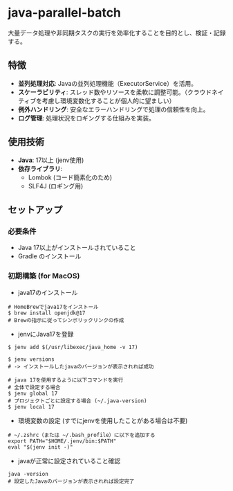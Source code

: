 
# java-parallel-batch

大量データ処理や非同期タスクの実行を効率化することを目的とし、検証・記録する。


## 特徴

- **並列処理対応**: Javaの並列処理機能（ExecutorService）を活用。
- **スケーラビリティ**: スレッド数やリソースを柔軟に調整可能。（クラウドネイティブを考慮し環境変数化することが個人的に望ましい）
- **例外ハンドリング**: 安全なエラーハンドリングで処理の信頼性を向上。
- **ログ管理**: 処理状況をロギングする仕組みを実装。

## 使用技術

- **Java**: 17以上 (jenv使用)
- **依存ライブラリ**: 
  - Lombok (コード簡素化のため)
  - SLF4J (ロギング用)

## セットアップ

### 必要条件
- Java 17以上がインストールされていること
- Gradle のインストール

### 初期構築 (for MacOS)
- java17のインストール
```shell
# HomeBrewでjava17をインストール
$ brew install openjdk@17
# Brewの指示に従ってシンボリックリンクの作成
```

- jenvにJava17を登録
```shell
$ jenv add $(/usr/libexec/java_home -v 17)

$ jenv versions
# -> インストールしたjavaのバージョンが表示されれば成功

# java 17を使用するように以下コマンドを実行
# 全体で設定する場合
$ jenv global 17
# プロジェクトごとに設定する場合 (~/.java-version)
$ jenv local 17
```

- 環境変数の設定 (すでにjenvを使用したことがある場合は不要)
```shell
# ~/.zshrc（または ~/.bash_profile）に以下を追加する
export PATH="$HOME/.jenv/bin:$PATH"
eval "$(jenv init -)"
```

- javaが正常に設定されていること確認
```shell
java -version
# 設定したJavaのバージョンが表示されれば設定完了
```
<!-- ### クローンとビルド

```bash
git clone https://github.com/your-username/parallel-batch.git
cd parallel-batch
mvn clean install
```

### 実行方法

以下のコマンドでメインクラスを実行できます:

```bash
java -jar target/parallel-batch-1.0.0.jar
```

または、IDE（例: IntelliJ IDEA、VS Code）で直接 `Main` クラスを実行してください。

## 使用例

以下の例は、指定されたデータリストを複数のスレッドで処理するサンプルです。

```java
ExecutorService executorService = Executors.newFixedThreadPool(4);

List<Callable<String>> tasks = Arrays.asList(
    () -> "Task 1 result",
    () -> "Task 2 result",
    () -> "Task 3 result"
);

List<Future<String>> results = executorService.invokeAll(tasks);

for (Future<String> result : results) {
    System.out.println(result.get());
}

executorService.shutdown();
```

## プロジェクト構成

```
src/
├── main/
│   ├── java/
│   │   ├── com.example.batch/
│   │   │   ├── Main.java
│   │   │   ├── BatchProcessor.java
│   │   │   └── TaskWorker.java
│   └── resources/
│       └── application.properties
├── test/
│   ├── java/
│   │   └── com.example.batch/
│   │       └── BatchProcessorTest.java
``` -->
